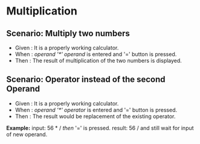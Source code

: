 # Multiplication

## Scenario: Multiply two numbers

- Given : It is a properly working calculator.
- When : _operand '*' operand_ is entered and '=' button is pressed.
- Then : The result of multiplication of the two numbers is displayed.

## Scenario: Operator instead of the second Operand
  
- Given : It is a properly working calculator.
- When : _operand '*' operator_ is entered and '=' button is pressed.
- Then : The result would be replacement of the existing operator.

**Example:**  input: 56 * / _then_ '=' is pressed.
result: 56 / and still wait for input of new operand.
